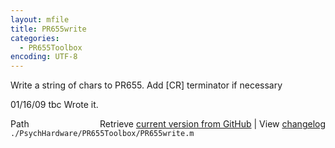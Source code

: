 ```yaml
---
layout: mfile
title: PR655write
categories:
  - PR655Toolbox
encoding: UTF-8
---
```


Write a string of chars to PR655. Add \[CR\] terminator if necessary

01/16/09    tbc   Wrote it.



<div class="code_header" style="text-align:right;">
  <span style="float:left;">Path&nbsp;&nbsp;</span> <span class="counter">Retrieve <a href=
  "https://raw.github.com/Psychtoolbox-3/Psychtoolbox-3/beta/./PsychHardware/PR655Toolbox/PR655write.m">current version from GitHub</a> | View <a href=
  "https://github.com/Psychtoolbox-3/Psychtoolbox-3/commits/beta/./PsychHardware/PR655Toolbox/PR655write.m">changelog</a></span>
</div>
<div class="code">
  <code>./PsychHardware/PR655Toolbox/PR655write.m</code>
</div>
